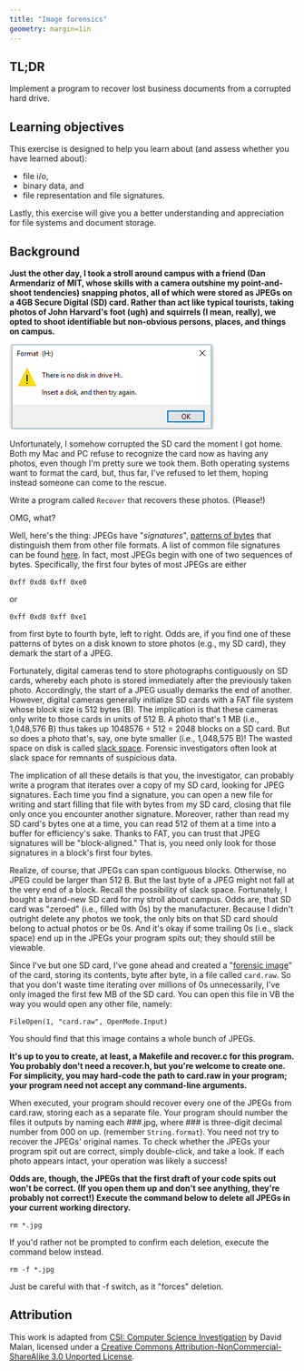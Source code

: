 ```yaml
---
title: "Image forensics"
geometry: margin=1in
---
```


## TL;DR
Implement a program to recover lost business documents from a corrupted hard
drive.

## Learning objectives
This exercise is designed to help you learn about (and assess whether you have
learned about):

* file i/o,
* binary data, and
* file representation and file signatures.

Lastly, this exercise will give you a better understanding and appreciation for
file systems and document storage.

## Background
**Just the other day, I took a stroll around campus with a friend (Dan
Armendariz of MIT, whose skills with a camera outshine my point-and-shoot
tendencies) snapping photos, all of which were stored as JPEGs on a 4GB Secure
Digital (SD) card. Rather than act like typical tourists, taking photos of John
Harvard's foot (ugh) and squirrels (I mean, really), we opted to shoot
identifiable but non-obvious persons, places, and things on campus.**

![](pic1.png)

Unfortunately, I somehow corrupted the SD card the moment I got home. Both my
Mac and PC refuse to recognize the card now as having any photos, even though
I'm pretty sure we took them. Both operating systems want to format the card,
but, thus far, I've refused to let them, hoping instead someone can come to the
rescue.

Write a program called `Recover` that recovers these photos. (Please!)

OMG, what?

Well, here's the thing: JPEGs have "*signatures*", [patterns of
bytes](https://en.wikipedia.org/wiki/File_format#Magic_number) that distinguish
them from other file formats. A list of common file signatures can be found
[here](https://en.wikipedia.org/wiki/List_of_file_signatures). In fact, most
JPEGs begin with one of two sequences of bytes. Specifically, the first four
bytes of most JPEGs are either

```
0xff 0xd8 0xff 0xe0
```

or

```
0xff 0xd8 0xff 0xe1
```

from first byte to fourth byte, left to right. Odds are, if you find one of
these patterns of bytes on a disk known to store photos (e.g., my SD card), they
demark the start of a JPEG.

Fortunately, digital cameras tend to store photographs contiguously on SD cards,
whereby each photo is stored immediately after the previously taken photo.
Accordingly, the start of a JPEG usually demarks the end of another. However,
digital cameras generally initialize SD cards with a FAT file system whose block
size is 512 bytes (B). The implication is that these cameras only write to those
cards in units of 512 B. A photo that's 1 MB (i.e., 1,048,576 B) thus takes up
1048576 ÷ 512 = 2048 blocks on a SD card. But so does a photo that's, say, one
byte smaller (i.e., 1,048,575 B)! The wasted space on disk is called [slack
space](https://en.wikipedia.org/wiki/Fragmentation_(computing)#Internal_fragmentation).
Forensic investigators often look at slack space for remnants of suspicious
data.

The implication of all these details is that you, the investigator, can probably
write a program that iterates over a copy of my SD card, looking for JPEG
signatures. Each time you find a signature, you can open a new file for writing
and start filling that file with bytes from my SD card, closing that file only
once you encounter another signature. Moreover, rather than read my SD card's
bytes one at a time, you can read 512 of them at a time into a buffer for
efficiency's sake. Thanks to FAT, you can trust that JPEG signatures will be
"block-aligned." That is, you need only look for those signatures in a block's
first four bytes.

Realize, of course, that JPEGs can span contiguous blocks. Otherwise, no JPEG
could be larger than 512 B. But the last byte of a JPEG might not fall at the
very end of a block. Recall the possibility of slack space. Fortunately, I
bought a brand-new SD card for my stroll about campus. Odds are, that SD card
was "zeroed" (i.e., filled with 0s) by the manufacturer. Because I didn't
outright delete any photos we took, the only bits on that SD card should belong
to actual photos or be 0s. And it's okay if some trailing 0s (i.e., slack space)
end up in the JPEGs your program spits out; they should still be viewable.

Since I've but one SD card, I've gone ahead and created a "[forensic
image](https://en.wikipedia.org/wiki/Disk_image)" of the card, storing its
contents, byte after byte, in a file called `card.raw`. So that you don't waste
time iterating over millions of 0s unnecessarily, I've only imaged the first few
MB of the SD card. You can open this file in VB the way you would open any other
file, namely:

```vbnet
FileOpen(1, "card.raw", OpenMode.Input)
```

You should find that this image contains a whole bunch of JPEGs.

**It's up to you to create, at least, a Makefile and recover.c for this program.
You probably don't need a recover.h, but you're welcome to create one. For
simplicity, you may hard-code the path to card.raw in your program; your program
need not accept any command-line arguments.**

When executed, your program should recover every one of the JPEGs from card.raw,
storing each as a separate file. Your program should number the files it outputs
by naming each ###.jpg, where ### is three-digit decimal number from 000 on up.
(remember `String.format`). You need not try to recover the JPEGs' original
names. To check whether the JPEGs your program spit out are correct, simply
double-click, and take a look. If each photo appears intact, your operation was
likely a success!

**Odds are, though, the JPEGs that the first draft of your code spits out won't
be correct. (If you open them up and don't see anything, they're probably not
correct!) Execute the command below to delete all JPEGs in your current working
directory.**

```
rm *.jpg
```

If you'd rather not be prompted to confirm each deletion, execute the command
below instead.

```
rm -f *.jpg
```

Just be careful with that -f switch, as it "forces" deletion.

## Attribution
This work is adapted from [CSI: Computer Science Investigation](http://nifty.stanford.edu/2010/malan-csi/) by David Malan, licensed under a [Creative Commons Attribution-NonCommercial-ShareAlike 3.0 Unported License](http://creativecommons.org/licenses/by-nc-sa/3.0/). 

